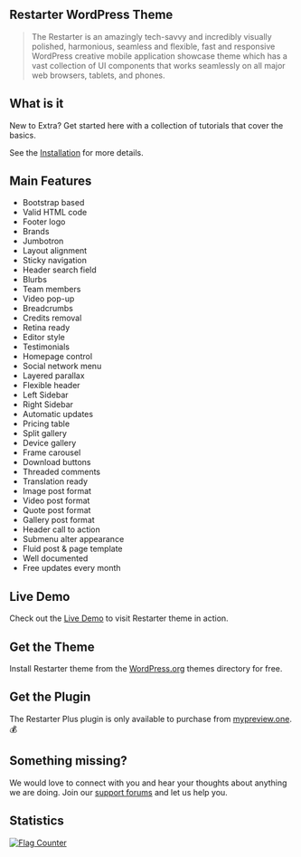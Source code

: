 ## Restarter WordPress Theme

> The Restarter is an amazingly tech-savvy and incredibly visually polished, harmonious, seamless and flexible, fast and responsive WordPress creative mobile application showcase theme which has a vast collection of UI components that works seamlessly on all major web browsers, tablets, and phones. 

## What is it

New to Extra? Get started here with a collection of tutorials that cover the basics.

See the [Installation](install-restarter-wordpress-theme) for more details.

## Main Features

* Bootstrap based
* Valid HTML code
* Footer logo
* Brands
* Jumbotron
* Layout alignment
* Sticky navigation
* Header search field
* Blurbs
* Team members
* Video pop-up
* Breadcrumbs
* Credits removal
* Retina ready
* Editor style
* Testimonials
* Homepage control
* Social network menu
* Layered parallax
* Flexible header
* Left Sidebar
* Right Sidebar
* Automatic updates
* Pricing table
* Split gallery
* Device gallery
* Frame carousel
* Download buttons
* Threaded comments
* Translation ready
* Image post format
* Video post format
* Quote post format
* Gallery post format
* Header call to action
* Submenu alter appearance
* Fluid post & page template
* Well documented
* Free updates every month

## Live Demo

Check out the [Live Demo](https://demo.mypreview.one/restarter) to visit Restarter theme in action.

## Get the Theme

Install Restarter theme from the [WordPress.org](https://wordpress.org/themes/restarter) themes directory for free.

## Get the Plugin

The Restarter Plus plugin is only available to purchase from [mypreview.one](https://www.mypreview.one/restarter-plus.html). :moneybag:

## Something missing?

We would love to connect with you and hear your thoughts about anything we are doing. Join our [support forums](https://support.mypreview.one) and let us help you.

## Statistics

<a href="https://info.flagcounter.com/r10z"><img src="https://s04.flagcounter.com/count2/r10z/bg_FFFFFF/txt_000000/border_CCCCCC/columns_4/maxflags_20/viewers_0/labels_1/pageviews_1/flags_0/percent_0/" alt="Flag Counter" border="0"></a>
